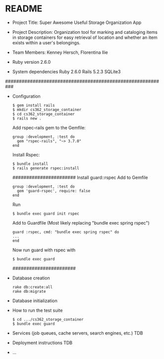 # README
* Project Title: Super Awesome Useful Storage Organization App

* Project Description:
  Organization tool for marking and cataloging items in 
  storage containers for easy retrieval of location and 
  whether an item exists within a user's belongings.

* Team Members:
  Kenney Hersch, Florentina Ilie
  
* Ruby version
  2.6.0
  
* System dependencies
  Ruby  2.6.0
  Rails 5.2.3
  SQLite3

###########################################################  
* Configuration
  ```
  $ gem install rails
  $ mkdir cs362_storage_container
  $ cd cs362_storage_container
  $ rails new .
  ```
  Add rspec-rails gem to the Gemfile:
    ```
    group :development, :test do 
      gem "rspec-rails", "~> 3.7.0"
    end
    ```
  Install Rspec:
    ```
    $ bundle install
    $ rails generate rspec:install
    ```

  #######################
  Install guard::rspec
    Add to Gemfile
    ```
    group :development, :test do 
      gem 'guard-rspec', require: false
    end
    ```
    
    Run
    ```
    $ bundle exec guard init rspec
    ```
    
    Add to Guardfile (Most likely replacing "bundle exec spring rspec")
    ```
    guard :rspec, cmd: "bundle exec spring rspec" do
    ...
    end
    ```

    Now run guard with rspec with
    ```
    $ bundle exec guard
    ```
  #######################
    
* Database creation
  ```
  rake db:create:all
  rake db:migrate
  ```
  
* Database initialization

* How to run the test suite
  ```
  $ cd .../cs362_storage_container
  $ bundle exec guard
  ```
  
* Services (job queues, cache servers, search engines, etc.)
  TDB

* Deployment instructions
  TDB

* ...
